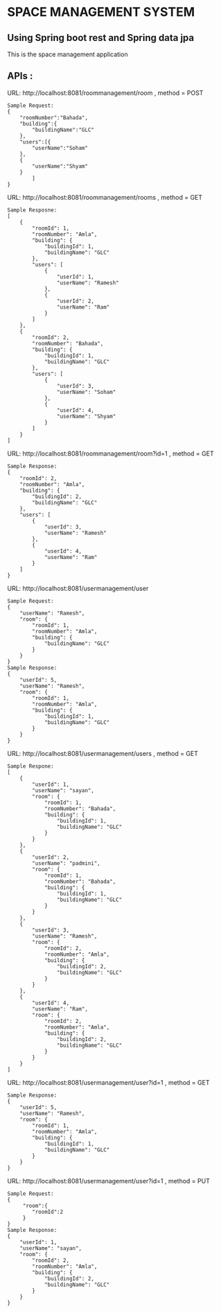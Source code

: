 # SPACE MANAGEMENT SYSTEM

## Using Spring boot rest and Spring data jpa
This is the space management application

## APIs : 
URL: http://localhost:8081/roommanagement/room , method = POST
```
Sample Request:
{
	"roomNumber":"Bahada",
	"building":{
		"buildingName":"GLC"
	},
	"users":[{
		"userName":"Soham"
	},
	{
		"userName":"Shyam"
	}
		]
}
```
URL: http://localhost:8081/roommanagement/rooms , method = GET
```
Sample Resposne:
[
    {
        "roomId": 1,
        "roomNumber": "Amla",
        "building": {
            "buildingId": 1,
            "buildingName": "GLC"
        },
        "users": [
            {
                "userId": 1,
                "userName": "Ramesh"
            },
            {
                "userId": 2,
                "userName": "Ram"
            }
        ]
    },
    {
        "roomId": 2,
        "roomNumber": "Bahada",
        "building": {
            "buildingId": 1,
            "buildingName": "GLC"
        },
        "users": [
            {
                "userId": 3,
                "userName": "Soham"
            },
            {
                "userId": 4,
                "userName": "Shyam"
            }
        ]
    }
]
```
URL: http://localhost:8081/roommanagement/room?id=1 , method = GET
```
Sample Response: 
{
    "roomId": 2,
    "roomNumber": "Amla",
    "building": {
        "buildingId": 2,
        "buildingName": "GLC"
    },
    "users": [
        {
            "userId": 3,
            "userName": "Ramesh"
        },
        {
            "userId": 4,
            "userName": "Ram"
        }
    ]
}
```
URL: http://localhost:8081/usermanagement/user
```
Sample Request:
{
    "userName": "Ramesh",
    "room": {
        "roomId": 1,
        "roomNumber": "Amla",
        "building": {
            "buildingName": "GLC"
        }
    }
}
Sample Response:
{
    "userId": 5,
    "userName": "Ramesh",
    "room": {
        "roomId": 1,
        "roomNumber": "Amla",
        "building": {
            "buildingId": 1,
            "buildingName": "GLC"
        }
    }
}
```
URL: http://localhost:8081/usermanagement/users , method = GET
```
Sample Respone: 
[
    {
        "userId": 1,
        "userName": "sayan",
        "room": {
            "roomId": 1,
            "roomNumber": "Bahada",
            "building": {
                "buildingId": 1,
                "buildingName": "GLC"
            }
        }
    },
    {
        "userId": 2,
        "userName": "padmini",
        "room": {
            "roomId": 1,
            "roomNumber": "Bahada",
            "building": {
                "buildingId": 1,
                "buildingName": "GLC"
            }
        }
    },
    {
        "userId": 3,
        "userName": "Ramesh",
        "room": {
            "roomId": 2,
            "roomNumber": "Amla",
            "building": {
                "buildingId": 2,
                "buildingName": "GLC"
            }
        }
    },
    {
        "userId": 4,
        "userName": "Ram",
        "room": {
            "roomId": 2,
            "roomNumber": "Amla",
            "building": {
                "buildingId": 2,
                "buildingName": "GLC"
            }
        }
    }
]
```
URL: http://localhost:8081/usermanagement/user?id=1 , method = GET
```
Sample Response:
{
    "userId": 5,
    "userName": "Ramesh",
    "room": {
        "roomId": 1,
        "roomNumber": "Amla",
        "building": {
            "buildingId": 1,
            "buildingName": "GLC"
        }
    }
}
```

URL: http://localhost:8081/usermanagement/user?id=1 , method = PUT
```
Sample Request:
{
	 "room":{
	 	"roomId":2
	 }
}
Sample Response:
{
    "userId": 1,
    "userName": "sayan",
    "room": {
        "roomId": 2,
        "roomNumber": "Amla",
        "building": {
            "buildingId": 2,
            "buildingName": "GLC"
        }
    }
}
```
